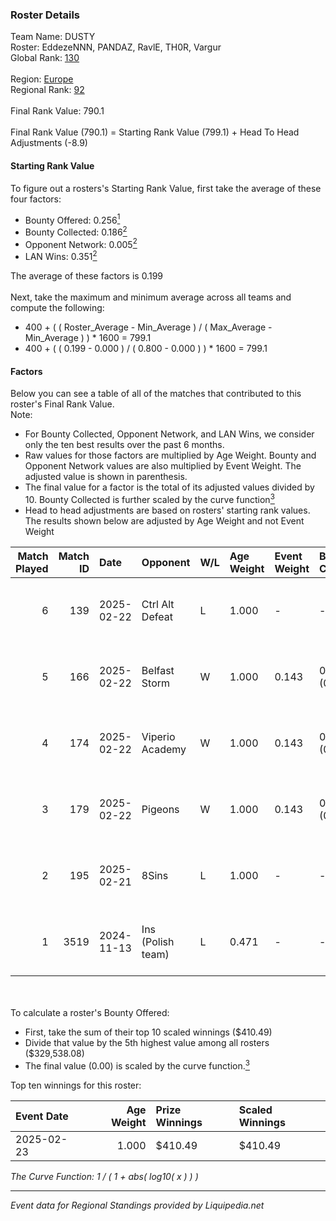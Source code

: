 ### Roster Details<br />
Team Name: DUSTY<br />
Roster: EddezeNNN, PANDAZ, RavlE, TH0R, Vargur<br />
Global Rank: [130](../standings_global.md)<br />
<br />
Region: [Europe]( ../standings_europe.md)<br />
Regional Rank: [92]( ../standings_europe.md)<br />
<br />
Final Rank Value:  790.1<br />
<br />
Final Rank Value (790.1) = Starting Rank Value (799.1) + Head To Head Adjustments (-8.9)<br />

#### Starting Rank Value<br />
To figure out a rosters's Starting Rank Value, first take the average of these four factors:<br />
- Bounty Offered: 0.256[<sup>1</sup>](#table2)
- Bounty Collected: 0.186[<sup>2</sup>](#table1)
- Opponent Network: 0.005[<sup>2</sup>](#table1)
- LAN Wins: 0.351[<sup>2</sup>](#table1)

The average of these factors is 0.199<br />
<br />
Next, take the maximum and minimum average across all teams and compute the following:<br />
- 400 + ( ( Roster_Average - Min_Average ) / ( Max_Average - Min_Average ) ) * 1600 = 799.1
- 400 + ( ( 0.199 - 0.000 ) / ( 0.800 - 0.000 ) ) * 1600 = 799.1


#### Factors<br />
Below you can see a table of all of the matches that contributed to this roster's Final Rank Value.<br />
Note:<br />

- For Bounty Collected, Opponent Network, and LAN Wins, we consider only the ten best results over the past 6 months.
- Raw values for those factors are multiplied by Age Weight. Bounty and Opponent Network values are also multiplied by Event Weight. The adjusted value is shown in parenthesis.
- The final value for a factor is the total of its adjusted values divided by 10. Bounty Collected is further scaled by the curve function[<sup>3</sup>](#curveFunction)
- Head to head adjustments are based on rosters' starting rank values. The results shown below are adjusted by Age Weight and not Event Weight
<span id="table1"></span><br />


| Match Played | Match ID | Date       | Opponent          | W/L | Age Weight | Event Weight | Bounty Collected | Opponent Network | LAN Wins  | H2H Adj. | Roster                                 |
| -: | -: | :- | :- | :- | :- | :- | :- | :- | :- | -: | :- |
|            6 |      139 | 2025-02-22 | Ctrl Alt Defeat   | L   | 1.000      | -            | -                | -                | -         |   -12.19 | EddezeNNN, PANDAZ, RavlE, TH0R, Vargur |
|            5 |      166 | 2025-02-22 | Belfast Storm     | W   | 1.000      | 0.143        | 0.002 (0.000)    | 0.160 (0.023)    | 1 (1.000) |    12.13 | EddezeNNN, PANDAZ, RavlE, TH0R, Vargur |
|            4 |      174 | 2025-02-22 | Viperio Academy   | W   | 1.000      | 0.143        | 0.001 (0.000)    | 0.113 (0.016)    | 1 (1.000) |     7.83 | EddezeNNN, PANDAZ, RavlE, TH0R, Vargur |
|            3 |      179 | 2025-02-22 | Pigeons           | W   | 1.000      | 0.143        | 0.000 (0.000)    | 0.047 (0.007)    | 1 (1.000) |     4.69 | EddezeNNN, PANDAZ, RavlE, TH0R, Vargur |
|            2 |      195 | 2025-02-21 | 8Sins             | L   | 1.000      | -            | -                | -                | -         |   -11.58 | EddezeNNN, PANDAZ, RavlE, TH0R, Vargur |
|            1 |     3519 | 2024-11-13 | Ins (Polish team) | L   | 0.471      | -            | -                | -                | -         |    -9.82 | brnr, EddezeNNN, Midgard, PANDAZ, TH0R |

<br />
<span id="table2"></span><br />
To calculate a roster's Bounty Offered:<br />

- First, take the sum of their top 10 scaled winnings ($410.49)
- Divide that value by the 5th highest value among all rosters ($329,538.08)
- The final value (0.00) is scaled by the curve function.[<sup>3</sup>](#curveFunction)

Top ten winnings for this roster:<br />

| Event Date | Age Weight | Prize Winnings | Scaled Winnings |
| :- | -: | :- | :- |
| 2025-02-23 |      1.000 | $410.49        | $410.49         |


<span id="curveFunction"></span>_The Curve Function: 1 / ( 1 + abs( log10( x ) ) )_<br />

---
_Event data for Regional Standings provided by Liquipedia.net_<br />
